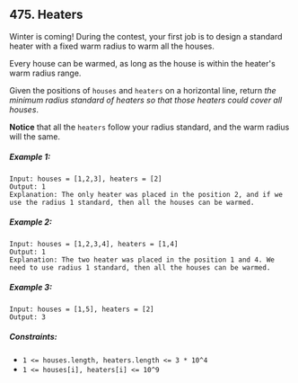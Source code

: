 ## 475. Heaters

Winter is coming! During the contest, your first job is to design a standard heater with a fixed warm radius to warm all the houses.

Every house can be warmed, as long as the house is within the heater's warm radius range.

Given the positions of ```houses``` and ```heaters``` on a horizontal line, return *the minimum radius standard of heaters so that those heaters could cover all houses*.

**Notice** that all the ```heaters``` follow your radius standard, and the warm radius will the same.

##### Example 1:
```
Input: houses = [1,2,3], heaters = [2]
Output: 1
Explanation: The only heater was placed in the position 2, and if we use the radius 1 standard, then all the houses can be warmed.
```
##### Example 2:
```
Input: houses = [1,2,3,4], heaters = [1,4]
Output: 1
Explanation: The two heater was placed in the position 1 and 4. We need to use radius 1 standard, then all the houses can be warmed.
```
##### Example 3:
```
Input: houses = [1,5], heaters = [2]
Output: 3
```

##### Constraints:

* ```1 <= houses.length, heaters.length <= 3 * 10^4```
* ```1 <= houses[i], heaters[i] <= 10^9```